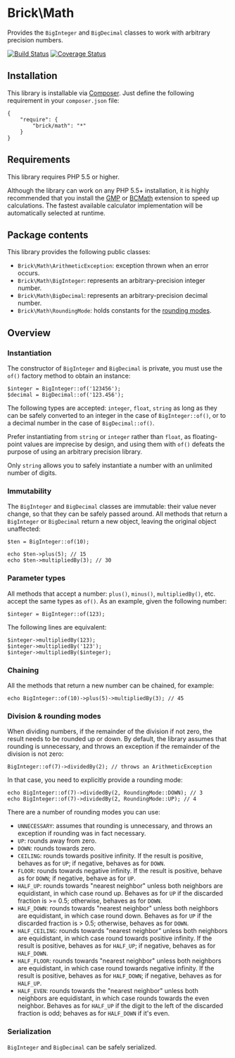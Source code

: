 Brick\Math
==========

Provides the `BigInteger` and `BigDecimal` classes to work with arbitrary precision numbers.

[![Build Status](https://secure.travis-ci.org/brick/math.png)](http://travis-ci.org/brick/math)
[![Coverage Status](https://coveralls.io/repos/brick/math/badge.png)](https://coveralls.io/r/brick/math)

Installation
------------

This library is installable via [Composer](https://getcomposer.org/).
Just define the following requirement in your `composer.json` file:

    {
        "require": {
            "brick/math": "*"
        }
    }

Requirements
------------

This library requires PHP 5.5 or higher.

Although the library can work on any PHP 5.5+ installation, it is highly recommended that you install the
[GMP](http://php.net/manual/en/book.gmp.php) or [BCMath](http://php.net/manual/en/book.bc.php) extension
to speed up calculations. The fastest available calculator implementation will be automatically selected at runtime.

Package contents
----------------

This library provides the following public classes:

- `Brick\Math\ArithmeticException`: exception thrown when an error occurs.
- `Brick\Math\BigInteger`: represents an arbitrary-precision integer number.
- `Brick\Math\BigDecimal`: represents an arbitrary-precision decimal number.
- `Brick\Math\RoundingMode`: holds constants for the [rounding modes](#division--rounding-modes).

Overview
--------

### Instantiation

The constructor of `BigInteger` and `BigDecimal` is private,
you must use the `of()` factory method to obtain an instance:

    $integer = BigInteger::of('123456');
    $decimal = BigDecimal::of('123.456');

The following types are accepted: `integer`, `float`, `string` as long as they can be safely converted to an integer
in the case of `BigInteger::of()`, or to a decimal number in the case of `BigDecimal::of()`.

Prefer instantiating from `string` or `integer` rather than `float`, as floating-point values are imprecise by design,
and using them with `of()` defeats the purpose of using an arbitrary precision library.

Only `string` allows you to safely instantiate a number with an unlimited number of digits.

### Immutability

The `BigInteger` and `BigDecimal` classes are immutable: their value never change, so that they can be safely passed around. All methods that return a `BigInteger` or `BigDecimal` return a new object, leaving the original object unaffected:

    $ten = BigInteger::of(10);

    echo $ten->plus(5); // 15
    echo $ten->multipliedBy(3); // 30

### Parameter types

All methods that accept a number: `plus()`, `minus()`, `multipliedBy()`, etc. accept the same types as `of()`.
As an example, given the following number:

    $integer = BigInteger::of(123);

The following lines are equivalent:

    $integer->multipliedBy(123);
    $integer->multipliedBy('123');
    $integer->multipliedBy($integer);

### Chaining

All the methods that return a new number can be chained, for example:

    echo BigInteger::of(10)->plus(5)->multipliedBy(3); // 45

### Division & rounding modes

When dividing numbers, if the remainder of the division if not zero, the result needs to be rounded up or down. By default, the library assumes that rounding is unnecessary, and throws an exception if the remainder of the division is not zero:

    BigInteger::of(7)->dividedBy(2); // throws an ArithmeticException

In that case, you need to explicitly provide a rounding mode:

    echo BigInteger::of(7)->dividedBy(2, RoundingMode::DOWN); // 3
    echo BigInteger::of(7)->dividedBy(2, RoundingMode::UP); // 4

There are a number of rounding modes you can use:

- `UNNECESSARY`: assumes that rounding is unnecessary, and throws an exception if rounding was in fact necessary.
- `UP`: rounds away from zero.
- `DOWN`: rounds towards zero.
- `CEILING`: rounds towards positive infinity. If the result is positive, behaves as for `UP`; if negative, behaves as for `DOWN`.
- `FLOOR`: rounds towards negative infinity. If the result is positive, behave as for `DOWN`; if negative, behave as for `UP`.
- `HALF_UP`: rounds towards "nearest neighbor" unless both neighbors are equidistant, in which case round up. Behaves as for `UP` if the discarded fraction is >= 0.5; otherwise, behaves as for `DOWN`.
- `HALF_DOWN`: rounds towards "nearest neighbor" unless both neighbors are equidistant, in which case round down. Behaves as for `UP` if the discarded fraction is > 0.5; otherwise, behaves as for `DOWN`.
- `HALF_CEILING`: rounds towards "nearest neighbor" unless both neighbors are equidistant, in which case round towards positive infinity. If the result is positive, behaves as for `HALF_UP`; if negative, behaves as for `HALF_DOWN`.
- `HALF_FLOOR`: rounds towards "nearest neighbor" unless both neighbors are equidistant, in which case round towards negative infinity. If the result is positive, behaves as for `HALF_DOWN`; if negative, behaves as for `HALF_UP`.
- `HALF_EVEN`: rounds towards the "nearest neighbor" unless both neighbors are equidistant, in which case rounds towards the even neighbor. Behaves as for `HALF_UP` if the digit to the left of the discarded fraction is odd; behaves as for `HALF_DOWN` if it's even.

### Serialization

`BigInteger` and `BigDecimal` can be safely serialized.

